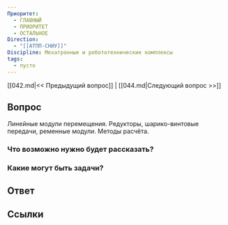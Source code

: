 ```yaml
---
Приоритет:
  - ГЛАВНЫЙ
  - ПРИОРИТЕТ
  - ОСТАЛЬНОЕ
Direction:
  - "[[АТПП-СНИУ]]" 
Discipline: Мехатронные и робототехнические комплексы 
tags:
  - пусто
---
```

[[042.md|<< Предыдущий вопрос]] | [[044.md|Следующий вопрос >>]]
## Вопрос

Линейные модули перемещения. Редукторы, шарико-винтовые передачи, ременные модули. Методы расчёта.

### Что возможно нужно будет рассказать?

### Какие могут быть задачи?

## Ответ

## Ссылки
